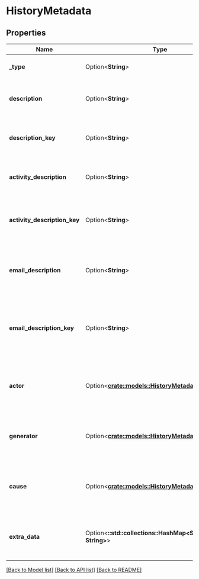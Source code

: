 # HistoryMetadata

## Properties

Name | Type | Description | Notes
------------ | ------------- | ------------- | -------------
**_type** | Option<**String**> | The type of the history record. | [optional]
**description** | Option<**String**> | The description of the history record. | [optional]
**description_key** | Option<**String**> | The description key of the history record. | [optional]
**activity_description** | Option<**String**> | The activity described in the history record. | [optional]
**activity_description_key** | Option<**String**> | The key of the activity described in the history record. | [optional]
**email_description** | Option<**String**> | The description of the email address associated the history record. | [optional]
**email_description_key** | Option<**String**> | The description key of the email address associated the history record. | [optional]
**actor** | Option<[**crate::models::HistoryMetadataParticipant**](HistoryMetadataParticipant.md)> | Details of the user whose action created the history record. | [optional]
**generator** | Option<[**crate::models::HistoryMetadataParticipant**](HistoryMetadataParticipant.md)> | Details of the system that generated the history record. | [optional]
**cause** | Option<[**crate::models::HistoryMetadataParticipant**](HistoryMetadataParticipant.md)> | Details of the cause that triggered the creation the history record. | [optional]
**extra_data** | Option<**::std::collections::HashMap<String, String>**> | Additional arbitrary information about the history record. | [optional]

[[Back to Model list]](../README.md#documentation-for-models) [[Back to API list]](../README.md#documentation-for-api-endpoints) [[Back to README]](../README.md)


